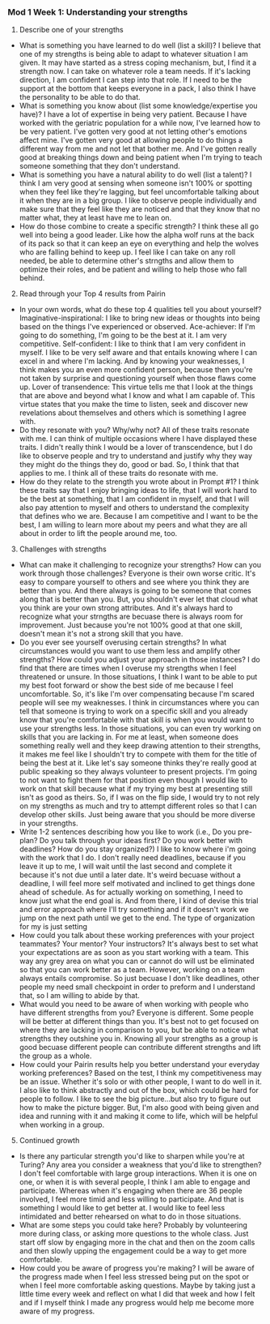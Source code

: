 ### Mod 1 Week 1: Understanding your strengths

1. Describe one of your strengths
* What is something you have learned to do well (list a skill)?
  I believe that one of my strengths is being able to adapt to whatever situation I am given. It may have started as a stress coping mechanism, but, I find it a strength now. I can take on whatever role a team needs. If it's lacking direction, I am confident I can step into that role. If I need to be the support at the bottom that keeps everyone in a pack, I also think I have the personality to be able to do that.
* What is something you know about (list some knowledge/expertise you have)?
  I have a lot of expertise in being very patient. Because I have worked with the geriatric population for a while now, I've learned how to be very patient. I've gotten very good at not letting other's emotions affect mine. I've gotten very good at allowing people to do things a different way from me and not let that bother me. And I've gotten really good at breaking things down and being patient when I'm trying to teach someone something that they don't understand.
* What is something you have a natural ability to do well (list a talent)?
  I think I am very good at sensing when someone isn't 100% or spotting when they feel like they're lagging, but feel uncomfortable talking about it when they are in a big group. I like to observe people individually and make sure that they feel like they are noticed and that they know that no matter what, they at least have me to lean on.
* How do those combine to create a specific strength?
  I think these all go well into being a good leader. Like how the alpha wolf runs at the back of its pack so that it can keep an eye on everything and help the wolves who are falling behind to keep up. I feel like I can take on any roll needed, be able to determine other's strngths and allow them to optimize their roles, and be patient and willing to help those who fall behind.

2. Read through your Top 4 results from Pairin
* In your own words, what do these top 4 qualities tell you about yourself?
Imaginative-inspirational: I like to bring new ideas or thoughts into being based on the things I've experienced or observed.
Ace-achiever: If I'm going to do something, I'm going to be the best at it. I am very competitive.
Self-confident: I like to think that I am very confident in myself. I like to be very self aware and that entails knowing where I can excel in and where I'm lacking. And by knowing your weaknesses, I think makes you an even more confident person, because then you're not taken by surprise and questioning yourself when those flaws come up.
Lover of transendence: This virtue tells me that I look at the things that are above and beyond what I know and what I am capable of. This virtue states that you make the time to listen, seek and discover new revelations about themselves and others which is something I agree with.
* Do they resonate with you? Why/why not?
  All of these traits resonate with me. I can think of multiple occasions where I have displayed these traits. I didn't really think I would be a lover of transcendence, but I do like to observe people and try to understand and justify why they way they might do the things they do, good or bad. So, I think that that applies to me.
  I think all of these traits do resonate with me.
* How do they relate to the strength you wrote about in Prompt #1?
  I think these traits say that I enjoy bringing ideas to life, that I will work hard to be the best at something, that I am confident in myself, and that I will also pay attention to myself and others to understand the complexity that defines who we are. Because I am competitive and I want to be the best, I am willing to learn more about my peers and what they are all about in order to lift the people around me, too.

3. Challenges with strengths
* What can make it challenging to recognize your strengths? How can you work through those challenges?
  Everyone is their own worse critic. It's easy to compare yourself to others and see where you think they are better than you. And there always is going to be someone that comes along that is better than you. But, you shouldn't ever let that cloud what you think are your own strong attributes. And it's always hard to recognize what your strngths are becuase there is always room for improvement. Just because you're not 100% good at that one skill, doesn't mean it's not a strong skill that you have.
* Do you ever see yourself overusing certain strengths? In what circumstances would you want to use them less and amplify other strengths? How could you adjust your approach in those instances?
  I do find that there are times when I overuse my strengths when I feel threatened or unsure. In those situations, I think I want to be able to put my best foot forward or show the best side of me because I feel uncomfortable. So, it's like I'm over compensating because I'm scared people will see my weaknesses.
  I think in circumstances where you can tell that someone is trying to work on a specific skill and you already know that you're comfortable with that skill is when you would want to use your strengths less. In those situations, you can even try working on skills that you are lacking in.
  For me at least, when someone does something really well and they keep drawing attention to their strengths, it makes me feel like I shouldn't try to compete with them for the title of being the best at it. Like let's say someone thinks they're really good at public speaking so they always volunteer to present projects. I'm going to not want to fight them for that position even though I would like to work on that skill because what if my trying my best at presenting still isn't as good as theirs. So, if I was on the flip side, I would try to not rely on my strengths as much and try to attempt different roles so that I can develop other skills. Just being aware that you should be more diverse in your strengths.
* Write 1-2 sentences describing how you like to work (i.e., Do you pre-plan? Do you talk through your ideas first? Do you work better with deadlines? How do you stay organized?)
  I like to know where i'm going with the work that I do. I don't really need deadlines, because if you leave it up to me, I will wait until the last second and complete it because it's not due until a later date. It's weird becuase without a deadline, I will feel more self motivated and inclined to get things done ahead of schedule. As for actually working on something, I need to know just what the end goal is. And from there, I kind of devise this trial and error approach where I'll try something and if it doesn't work we jump on the next path until we get to the end. The type of organization for my is just setting
* How could you talk about these working preferences with your project teammates? Your mentor? Your instructors?
  It's always best to set what your expectations are as soon as you start working with a team. This way any grey area on what you can or cannot do will ust be eliminated so that you can work better as a team. However, working on a team always entails compromise. So just becuase I don't like deadlines, other people my need small checkpoint in order to preform and I understand that, so I am willing to abide by that.
* What would you need to be aware of when working with people who have different strengths from you?
  Everyone is different. Some people will be better at different things than you. It's best not to get focused on where they are lacking in comparison to you, but be able to notice what strengths they outshine you in. Knowing all your strengths as a group is good becuase different people can contribute different strengths and lift the group as a whole.
* How could your Pairin results help you better understand your everyday working preferences?
    Based on the test, I think my competitiveness may be an issue. Whether it's solo or with other people, I want to do well in it. I also like to think abstractly and out of the box, which could be hard for people to follow. I like to see the big picture...but also try to figure out how to make the picture bigger. But, I'm also good with being given and idea and running with it and making it come to life, which will be helpful when working in a group.

5. Continued growth
* Is there any particular strength you'd like to sharpen while you're at Turing? Any area you consider a weakness that you'd like to strengthen?
  I don't feel comfortable with large group interactions. When it is one on one, or when it is with several people, I think I am able to engage and participate. Whereas when it's engaging when there are 36 people involved, I feel more timid and less willing to participate. And that is something I would like to get better at. I would like to feel less intimidated and better rehearsed on what to do in those situations.
* What are some steps you could take here?
  Probably by volunteering more during class, or asking more questions to the whole class. Just start off slow by engaging more in the chat and then on the zoom calls and then slowly upping the engagement could be a way to get more comfortable.
* How could you be aware of progress you're making?
  I will be aware of the progress made when I feel less stressed being put on the spot or when I feel more comfortable asking questions. Maybe by taking just a little time every week and reflect on what I did that week and how I felt and if I myself think I made any progress would help me become more aware of my progress.
